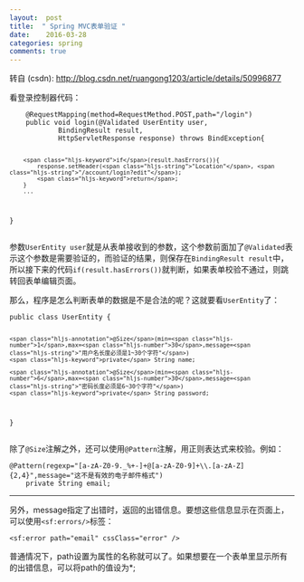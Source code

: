 ```yaml
---
layout:  post
title:  " Spring MVC表单验证 "
date:    2016-03-28
categories: spring 
comments: true
---
```

转自 (csdn): http://blog.csdn.net/ruangong1203/article/details/50996877
<div class="markdown_views">
 <p>看登录控制器代码：</p> 
 <pre class="prettyprint"><code class="language-java hljs ">    <span class="hljs-annotation">@RequestMapping</span>(method=RequestMethod.POST,path=<span class="hljs-string">"/login"</span>)
    <span class="hljs-keyword">public</span> <span class="hljs-keyword">void</span> <span class="hljs-title">login</span>(@Validated UserEntity user,
            BindingResult result,
            HttpServletResponse response) <span class="hljs-keyword">throws</span> BindException{

        <span class="hljs-keyword">if</span>(result.hasErrors()){
            response.setHeader(<span class="hljs-string">"Location"</span>, <span class="hljs-string">"/account/login?edit"</span>);
            <span class="hljs-keyword">return</span>;
        }
        ...
}</code></pre> 
 <p>参数<code>UserEntity user</code>就是从表单接收到的参数，这个参数前面加了<code>@Validated</code>表示这个参数是需要验证的，而验证的结果，则保存在<code>BindingResult result</code>中，所以接下来的代码<code>if(result.hasErrors())</code>就判断，如果表单校验不通过，则跳转回表单编辑页面。</p> 
 <p>那么，程序是怎么判断表单的数据是不是合法的呢？这就要看<code>UserEntity</code>了：</p> 
 <pre class="prettyprint"><code class="language-Java hljs java"><span class="hljs-keyword">public</span> <span class="hljs-class"><span class="hljs-keyword">class</span> <span class="hljs-title">UserEntity</span> {</span>

    <span class="hljs-annotation">@Size</span>(min=<span class="hljs-number">1</span>,max=<span class="hljs-number">30</span>,message=<span class="hljs-string">"用户名长度必须是1~30个字符"</span>)  
    <span class="hljs-keyword">private</span> String name;

    <span class="hljs-annotation">@Size</span>(min=<span class="hljs-number">6</span>,max=<span class="hljs-number">30</span>,message=<span class="hljs-string">"密码长度必须是6~30个字符"</span>)
    <span class="hljs-keyword">private</span> String password;
}</code></pre> 
 <p>除了<code>@Size</code>注解之外，还可以使用<code>@Pattern</code>注解，用正则表达式来校验。例如：</p> 
 <pre class="prettyprint"><code class=" hljs java"><span class="hljs-annotation">@Pattern</span>(regexp=<span class="hljs-string">"[a-zA-Z0-9._%+-]+@[a-zA-Z0-9]+\\.[a-zA-Z]{2,4}"</span>,message=<span class="hljs-string">"这不是有效的电子邮件格式"</span>)
    <span class="hljs-keyword">private</span> String email;</code></pre> 
 <hr> 
 <p>另外，message指定了出错时，返回的出错信息。要想这些信息显示在页面上，可以使用<code>&lt;sf:errors/&gt;</code>标签：</p> 
 <pre class="prettyprint"><code class="language-html hljs "><span class="hljs-tag">&lt;<span class="hljs-title">sf:error</span> <span class="hljs-attribute">path</span>=<span class="hljs-value">"email"</span> <span class="hljs-attribute">cssClass</span>=<span class="hljs-value">"error"</span> /&gt;</span></code></pre> 
 <p>普通情况下，path设置为属性的名称就可以了。如果想要在一个表单里显示所有的出错信息，可以将path的值设为*;</p>
</div>